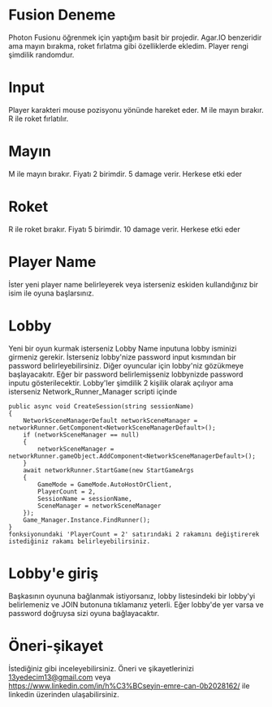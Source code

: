 # Fusion Deneme
Photon Fusionu öğrenmek için yaptığım basit bir projedir. Agar.IO benzeridir ama mayın bırakma, roket fırlatma gibi özelliklerde ekledim. Player rengi şimdilik randomdur.

# Input
Player karakteri mouse pozisyonu yönünde hareket eder. M ile mayın bırakır. R ile roket fırlatılır.

# Mayın
M ile mayın bırakır. Fiyatı 2 birimdir. 5 damage verir. Herkese etki eder

# Roket
R ile roket bırakır. Fiyatı 5 birimdir. 10 damage verir. Herkese etki eder

# Player Name
İster yeni player name belirleyerek veya isterseniz eskiden kullandığınız bir isim ile oyuna başlarsınız.

# Lobby
Yeni bir oyun kurmak isterseniz Lobby Name inputuna lobby isminizi girmeniz gerekir. İsterseniz lobby'nize password input kısmından bir password belirleyebilirsiniz. Diğer oyuncular için lobby'niz gözükmeye başlayacakıtr. Eğer bir password belirlemişseniz lobbynizde password inputu gösterilecektir.
Lobby'ler şimdilik 2 kişilik olarak açılıyor ama isterseniz 
Network_Runner_Manager scripti içinde

    public async void CreateSession(string sessionName)
    {
        NetworkSceneManagerDefault networkSceneManager = networkRunner.GetComponent<NetworkSceneManagerDefault>();
        if (networkSceneManager == null)
        {
            networkSceneManager = networkRunner.gameObject.AddComponent<NetworkSceneManagerDefault>();
        }
        await networkRunner.StartGame(new StartGameArgs
        {
            GameMode = GameMode.AutoHostOrClient,
            PlayerCount = 2,
            SessionName = sessionName,
            SceneManager = networkSceneManager
        });
        Game_Manager.Instance.FindRunner();
    }
    fonksiyonundaki 'PlayerCount = 2' satırındaki 2 rakamını değiştirerek istediğiniz rakamı belirleyebilirsiniz.

# Lobby'e giriş
Başkasının oyununa bağlanmak istiyorsanız, lobby listesindeki bir lobby'yi belirlemeniz ve JOIN butonuna tıklamanız yeterli. Eğer lobby'de yer varsa ve password doğruysa sizi oyuna bağlayacaktır.

# Öneri-şikayet
İstediğiniz gibi inceleyebilirsiniz. Öneri ve şikayetlerinizi 13yedecim13@gmail.com veya https://www.linkedin.com/in/h%C3%BCseyin-emre-can-0b2028162/ ile linkedin üzerinden ulaşabilirsiniz. 
